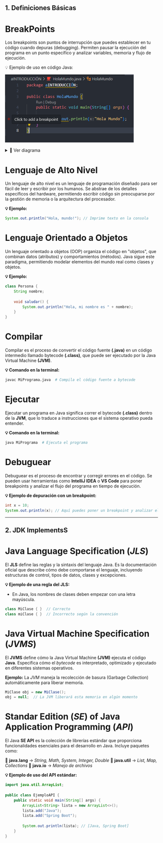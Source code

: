 ## 1. Definiciones Básicas

# BreakPoints
Los breakpoints son puntos de interrupción que puedes establecer en tu código cuando depuras (debugging).
Permiten pausar la ejecución del programa en un punto específico y analizar variables, memoria y flujo de ejecución.

💡 Ejemplo de uso en código Java:

![Breakpoint](../../zImages/BreakPoint.png)

<details>
  <summary>📌 Ver diagrama</summary>

  ![Diagrama](../../zImages/BreakPoint.png)

</details>



# Lenguaje de Alto Nivel
Un lenguaje de alto nivel es un lenguaje de programación diseñado para ser fácil de leer y escribir por los humanos. Se abstrae de los detalles específicos del hardware, permitiendo escribir código sin preocuparse por la gestión de memoria o la arquitectura del procesador.

**💡 Ejemplo:**
```java
System.out.println("Hola, mundo!"); // Imprime texto en la consola
```


# Lenguaje Orientado a Objetos
Un lenguaje orientado a objetos (OOP) organiza el código en "objetos", que combinan datos (atributos) y comportamientos (métodos). Java sigue este paradigma, permitiendo modelar elementos del mundo real como clases y objetos.

**💡 Ejemplo:**
```java
class Persona {
    String nombre;
    
    void saludar() {
        System.out.println("Hola, mi nombre es " + nombre);
    }
}
```


# Compilar
Compilar es el proceso de convertir el código fuente **(.java)** en un código intermedio llamado bytecode **(.class)**, que puede ser ejecutado por la Java Virtual Machine **(JVM)**.

**💡 Comando en la terminal:**
```sh
javac MiPrograma.java  # Compila el código fuente a bytecode
```


# Ejecutar
Ejecutar un programa en Java significa correr el bytecode **(.class)** dentro de la **JVM**, que lo traduce a instrucciones que el sistema operativo pueda entender.

**💡 Comando en la terminal:**
```sh
java MiPrograma  # Ejecuta el programa
```


# Debuguear
Debuguear es el proceso de encontrar y corregir errores en el código. Se pueden usar herramientas como **IntelliJ IDEA** o **VS Code** para poner breakpoints y analizar el flujo del programa en tiempo de ejecución.

**💡 Ejemplo de depuración con un breakpoint:**
```java
int x = 10;
System.out.println(x); // Aquí puedes poner un breakpoint y analizar el valor de x
```

---

## 2. JDK ImplementsS


# Java Language Specification (_JLS_)
El **JLS** define las reglas y la sintaxis del lenguaje Java. Es la documentación oficial que describe cómo debe comportarse el lenguaje, incluyendo estructuras de control, tipos de datos, clases y excepciones.

**💡 Ejemplo de una regla del JLS:**
- En Java, los nombres de clases deben empezar con una letra mayúscula.

```java
class MiClase { }  // Correcto  
class miClase { }  // Incorrecto según la convención
```

# Java Virtual Machine Specification (_JVMS_)
El **JVMS** define cómo la Java Virtual Machine **(JVM)** ejecuta el código **Java**. Especifica cómo el _bytecode_ es interpretado, optimizado y ejecutado en diferentes sistemas operativos.

**Ejemplo:**
La _JVM_ maneja la recolección de basura (Garbage Collection) automáticamente para liberar memoria.

```java
MiClase obj = new MiClase();
obj = null;  // La JVM liberará esta memoria en algún momento
```

# Standar Edition (_SE_) of Java Application Programming (_API_)

El Java **SE API** es la colección de librerías estándar que proporciona funcionalidades esenciales para el desarrollo en Java. Incluye paquetes como:

📌 **java.lang** → _String, Math, System, Integer, Double_
📌 **java.util** → _List, Map, Collections_
📌 **java.io** → _Manejo de archivos_

**💡 Ejemplo de uso del API estándar:**
```java
import java.util.ArrayList;

public class EjemploAPI {
    public static void main(String[] args) {
        ArrayList<String> lista = new ArrayList<>();
        lista.add("Java");
        lista.add("Spring Boot");

        System.out.println(lista); // [Java, Spring Boot]
    }
}
```